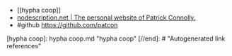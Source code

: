 - [[hypha coop]]
- [nodescription.net | The personal website of Patrick Connolly.](https://nodescription.net/)
- #github https://github.com/patcon

[//begin]: # "Autogenerated link references for markdown compatibility"
[hypha coop]: hypha coop.md "hypha coop"
[//end]: # "Autogenerated link references"